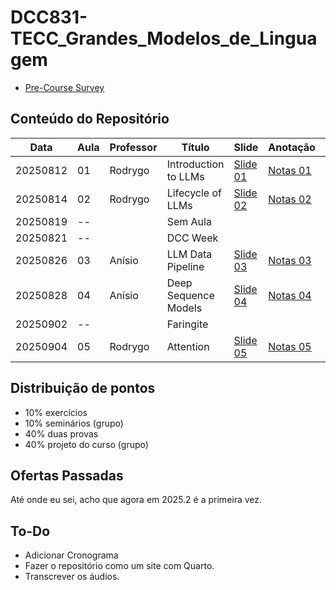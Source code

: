 # DCC831-TECC_Grandes_Modelos_de_Linguagem

- [Pre-Course Survey](https://forms.gle/7mcatGc5LtAFM2ta7)

## Conteúdo do Repositório

| Data     | Aula | Professor | Título               | Slide               | Anotação               | Áudio               |
| -------- | ---- | --------- | -------------------- | ------------------- | ---------------------- | ------------------- |
| 20250812 | 01   | Rodrygo   | Introduction to LLMs | [Slide 01][Slide01] | [Notas 01][Anotação01] | [Áudio 01][Áudio01] |
| 20250814 | 02   | Rodrygo   | Lifecycle of LLMs    | [Slide 02][Slide02] | [Notas 02][Anotação02] | [Áudio 02][Áudio02] |
| 20250819 | --   |           | Sem Aula             |                     |                        |                     |
| 20250821 | --   |           | DCC Week             |                     |                        |                     |
| 20250826 | 03   | Anísio    | LLM Data Pipeline    | [Slide 03][Slide03] | [Notas 03][Anotação03] | [Áudio 03][Áudio03] |
| 20250828 | 04   | Anísio    | Deep Sequence Models | [Slide 04][Slide04] | [Notas 04][Anotação04] | [Áudio 04][Áudio04] |
| 20250902 | --   |           | Faringite            |                     |                        |                     |
| 20250904 | 05   | Rodrygo   | Attention            | [Slide 05][Slide05] | [Notas 05][Anotação05] | [Áudio 05][Áudio05] |

<!-- Links -->

[Slide05]: Files/Slides/05-attention.pdf
[Anotação05]: Files/Anotações/05-attention.md
[Áudio05]: Files/Áudios/2025-09-04_17.16.45-LLM-Aula_05.mp3

<!-- Aula 04 -->

[Slide04]: Files/Slides/04-Deep-Seq-Models.pdf
[Anotação04]: Files/Anotações/04-Deep-Seq-Models.md
[Áudio04]: Files/Áudios/2025-08-28_17.17.12-LLM-Aula_04.mp3

<!-- Aula 03 -->

[Slide03]: Files/Slides/03-XXX.pdf
[Anotação03]: Files/Anotações/03-LLM-data-pipeline.md
[Áudio03]: Files/Áudios/2025-08-26_17.01.04-LLM-Aula_03.mp3

<!-- Aula 02 -->

[Slide02]: Files/Slides/02-lifecycle.pdf
[Anotação02]: Files/Anotações/02-lifecycle.md
[Áudio02]: Files/Áudios/2025-08-14_17.06.20-LLM-Aula_02.mp3

<!-- Aula 01 -->

[Slide01]: Files/Slides/01-introduction.pdf
[Anotação01]: Files/Anotações/01-introduction.md
[Áudio01]: Files/Áudios/2025-08-12_17.07.13-LLM-Aula_01.mp3

## Distribuição de pontos

- 10% exercícios
- 10% seminários (grupo)
- 40% duas provas
- 40% projeto do curso (grupo)

## Ofertas Passadas

Até onde eu sei, acho que agora em 2025.2 é a primeira vez.

## To-Do

- Adicionar Cronograma
- Fazer o repositório como um site com Quarto.
- Transcrever os áudios.

